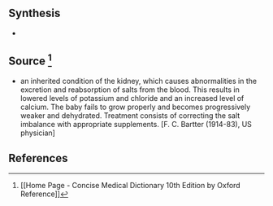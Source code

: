 ## Synthesis
- 
## Source [^1]
- an inherited condition of the kidney, which causes abnormalities in the excretion and reabsorption of salts from the blood. This results in lowered levels of potassium and chloride and an increased level of calcium. The baby fails to grow properly and becomes progressively weaker and dehydrated. Treatment consists of correcting the salt imbalance with appropriate supplements. \[F. C. Bartter (1914-83), US physician]
## References

[^1]: [[Home Page - Concise Medical Dictionary 10th Edition by Oxford Reference]]